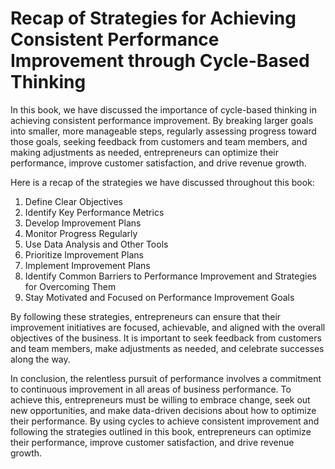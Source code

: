 Recap of Strategies for Achieving Consistent Performance Improvement through Cycle-Based Thinking
=========================================================================================================================

In this book, we have discussed the importance of cycle-based thinking in achieving consistent performance improvement. By breaking larger goals into smaller, more manageable steps, regularly assessing progress toward those goals, seeking feedback from customers and team members, and making adjustments as needed, entrepreneurs can optimize their performance, improve customer satisfaction, and drive revenue growth.

Here is a recap of the strategies we have discussed throughout this book:

1. Define Clear Objectives
2. Identify Key Performance Metrics
3. Develop Improvement Plans
4. Monitor Progress Regularly
5. Use Data Analysis and Other Tools
6. Prioritize Improvement Plans
7. Implement Improvement Plans
8. Identify Common Barriers to Performance Improvement and Strategies for Overcoming Them
9. Stay Motivated and Focused on Performance Improvement Goals

By following these strategies, entrepreneurs can ensure that their improvement initiatives are focused, achievable, and aligned with the overall objectives of the business. It is important to seek feedback from customers and team members, make adjustments as needed, and celebrate successes along the way.

In conclusion, the relentless pursuit of performance involves a commitment to continuous improvement in all areas of business performance. To achieve this, entrepreneurs must be willing to embrace change, seek out new opportunities, and make data-driven decisions about how to optimize their performance. By using cycles to achieve consistent improvement and following the strategies outlined in this book, entrepreneurs can optimize their performance, improve customer satisfaction, and drive revenue growth.
